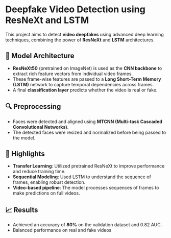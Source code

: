 # Deepfake Video Detection using ResNeXt and LSTM

This project aims to detect **video deepfakes** using advanced deep learning techniques, combining the power of **ResNeXt** and **LSTM** architectures.

## 🧠 Model Architecture

- **ResNeXt50** (pretrained on ImageNet) is used as the **CNN backbone** to extract rich feature vectors from individual video frames.
- These frame-wise features are passed to a **Long Short-Term Memory (LSTM)** network to capture temporal dependencies across frames.
- A final **classification layer** predicts whether the video is real or fake.

## 🔍 Preprocessing

- Faces were detected and aligned using **MTCNN (Multi-task Cascaded Convolutional Networks)**.
- The detected faces were resized and normalized before being passed to the model.

## 🚀 Highlights

- **Transfer Learning**: Utilized pretrained ResNeXt to improve performance and reduce training time.
- **Sequential Modeling**: Used LSTM to understand the sequence of frames, enabling robust detection.
- **Video-based pipeline**: The model processes sequences of frames to make predictions on full videos.

## 📈 Results

- Achieved an accuracy of **80%** on the validation dataset and 0.82 AUC.
- Balanced performance on real and fake videos
